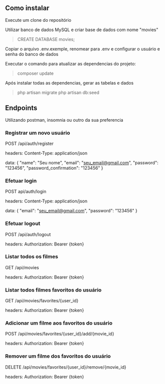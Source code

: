 ## Como instalar

Execute um clone do repositório

Utilizar banco de dados MySQL e criar base de dados com nome "movies"

> CREATE DATABASE movies;

Copiar o arquivo .env.exemple, renomear para .env e configurar o usuário e senha do banco de dados

Executar o comando para atualizar as dependencias do projeto:

> composer update

Após instalar todas as dependencias, gerar as tabelas e dados

> php artisan migrate
> php artisan db:seed

## Endpoints

Utilizando postman, insomnia ou outro da sua preferencia

### Registrar um novo usuário

POST /api/auth/register

headers:
    Content-Type: application/json
    
data: {
	"name": "Seu nome",
	"email": "seu_email@gmail.com",
	"password": "123456",
	"password_confirmation": "123456"
}

### Efetuar login

POST api/auth/login

headers:
    Content-Type: application/json

data: {
	"email": "seu_email@gmail.com",
	"password": "123456"
}

### Efetuar logout

POST /api/auth/logout

headers:
    Authorization: Bearer {token}

### Listar todos os filmes

GET /api/movies

headers:
    Authorization: Bearer {token}

### Listar todos filmes favoritos do usuário

GET /api/movies/favorites/{user_id}

headers:
    Authorization: Bearer {token}

### Adicionar um filme aos favoritos do usuário

POST /api/movies/favorites/{user_id}/add/{movie_id}

headers:
    Authorization: Bearer {token}

### Remover um filme dos favoritos do usuário

DELETE /api/movies/favorites/{user_id}/remove/{movie_id}

headers:
    Authorization: Bearer {token}
